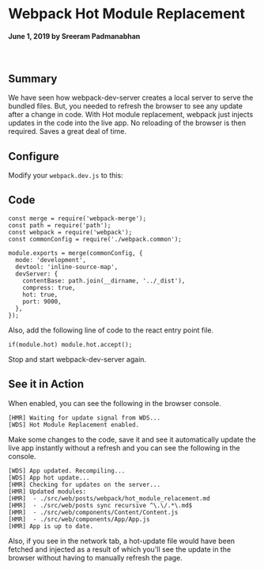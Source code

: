 # Webpack Hot Module Replacement

#### June 1, 2019 by Sreeram Padmanabhan

&nbsp;

## Summary

We have seen how webpack-dev-server creates a local server to serve the bundled files. But, you needed to refresh the browser to see any update after a change in code. With Hot module replacement, webpack just injects updates in the code into the live app. No reloading of the browser is then required. Saves a great deal of time.

## Configure

Modify your `webpack.dev.js` to this:

## Code

    const merge = require('webpack-merge');
    const path = require('path');
    const webpack = require('webpack');
    const commonConfig = require('./webpack.common');

    module.exports = merge(commonConfig, {
      mode: 'development',
      devtool: 'inline-source-map',
      devServer: {
        contentBase: path.join(__dirname, '../_dist'),
        compress: true,
        hot: true,
        port: 9000,
      },
    });

Also, add the following line of code to the react entry point file.

    if(module.hot) module.hot.accept();

Stop and start webpack-dev-server again.

## See it in Action

When enabled, you can see the following in the browser console.

    [HMR] Waiting for update signal from WDS...
    [WDS] Hot Module Replacement enabled.

Make some changes to the code, save it and see it automatically update the live app instantly without a refresh and you can see the following in the console.

    [WDS] App updated. Recompiling...
    [WDS] App hot update...
    [HMR] Checking for updates on the server...
    [HMR] Updated modules:
    [HMR]  - ./src/web/posts/webpack/hot_module_relacement.md
    [HMR]  - ./src/web/posts sync recursive ^\.\/.*\.md$
    [HMR]  - ./src/web/components/Content/Content.js
    [HMR]  - ./src/web/components/App/App.js
    [HMR] App is up to date.

Also, if you see in the network tab, a hot-update file would have been fetched and injected as a result of which you'll see the update in the browser without having to manually refresh the page.